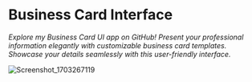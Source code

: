 # Business Card Interface

<p><i>Explore my Business Card UI app on GitHub! Present your professional information elegantly with customizable business card templates. Showcase your details seamlessly with this user-friendly interface.</i></p>

![Screenshot_1703267119](https://github.com/DevByShahzaib/Business-Card-UI/assets/108393358/03c537ed-9427-44ce-bbc1-893502613539)


